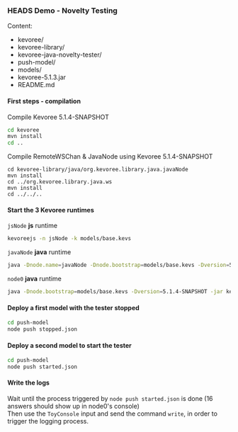 ### HEADS Demo - Novelty Testing
Content:
 - kevoree/
 - kevoree-library/
 - kevoree-java-novelty-tester/
 - push-model/
 - models/
 - kevoree-5.1.3.jar
 - README.md

#### First steps - compilation
Compile Kevoree 5.1.4-SNAPSHOT
```sh
cd kevoree
mvn install
cd ..
```

Compile RemoteWSChan & JavaNode using Kevoree 5.1.4-SNAPSHOT
```
cd kevoree-library/java/org.kevoree.library.java.javaNode
mvn install
cd ../org.kevoree.library.java.ws
mvn install
cd ../../..
```

#### Start the 3 Kevoree runtimes
`jsNode` **js** runtime
```sh
kevoreejs -n jsNode -k models/base.kevs
```

`javaNode` **java** runtime  
```sh
java -Dnode.name=javaNode -Dnode.bootstrap=models/base.kevs -Dversion=5.1.4-SNAPSHOT -jar kevoree-5.1.3.jar
```

`node0` **java** runtime  
```sh
java -Dnode.bootstrap=models/base.kevs -Dversion=5.1.4-SNAPSHOT -jar kevoree-5.1.3.jar
```

#### Deploy a first model with the tester stopped
```sh
cd push-model
node push stopped.json
```

#### Deploy a second model to start the tester
```sh
cd push-model
node push started.json
```

#### Write the logs
Wait until the process triggered by `node push started.json` is done (16 answers should show up in node0's console)  
Then use the `ToyConsole` input and send the command `write`, in order to trigger the logging process.